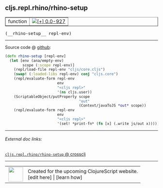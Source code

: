 ## cljs.repl.rhino/rhino-setup



 <table border="1">
<tr>
<td>function</td>
<td><a href="https://github.com/cljsinfo/cljs-api-docs/tree/0.0-927"><img valign="middle" alt="[+] 0.0-927" title="Added in 0.0-927" src="https://img.shields.io/badge/+-0.0--927-lightgrey.svg"></a> </td>
</tr>
</table>


 <samp>
(__rhino-setup__ repl-env)<br>
</samp>

---







Source code @ [github](https://github.com/clojure/clojurescript/blob/r2280/src/clj/cljs/repl/rhino.clj#L96-L111):

```clj
(defn rhino-setup [repl-env]
  (let [env (ana/empty-env)
        scope (:scope repl-env)]
    (repl/load-file repl-env "cljs/core.cljs")
    (swap! (:loaded-libs repl-env) conj "cljs.core")
    (repl/evaluate-form repl-env
                        env
                        "<cljs repl>"
                        '(ns cljs.user))
    (ScriptableObject/putProperty scope
                                  "out"
                                  (Context/javaToJS *out* scope))
    (repl/evaluate-form repl-env
                        env
                        "<cljs repl>"
                        '(set! *print-fn* (fn [x] (.write js/out x))))))
```

<!--
Repo - tag - source tree - lines:

 <pre>
clojurescript @ r2280
└── src
    └── clj
        └── cljs
            └── repl
                └── <ins>[rhino.clj:96-111](https://github.com/clojure/clojurescript/blob/r2280/src/clj/cljs/repl/rhino.clj#L96-L111)</ins>
</pre>

-->

---



###### External doc links:

[`cljs.repl.rhino/rhino-setup` @ crossclj](http://crossclj.info/fun/cljs.repl.rhino/rhino-setup.html)<br>

---

 <table>
<tr><td>
<img valign="middle" align="right" width="48px" src="http://i.imgur.com/Hi20huC.png">
</td><td>
Created for the upcoming ClojureScript website.<br>
[edit here] | [learn how]
</td></tr></table>

[edit here]:https://github.com/cljsinfo/cljs-api-docs/blob/master/cljsdoc/cljs.repl.rhino/rhino-setup.cljsdoc
[learn how]:https://github.com/cljsinfo/cljs-api-docs/wiki/cljsdoc-files

<!--

This information was too distracting to show to readers, but I'll leave it
commented here since it is helpful to:

- pretty-print the data used to generate this document
- and show how to retrieve that data



The API data for this symbol:

```clj
{:ns "cljs.repl.rhino",
 :name "rhino-setup",
 :type "function",
 :signature ["[repl-env]"],
 :source {:code "(defn rhino-setup [repl-env]\n  (let [env (ana/empty-env)\n        scope (:scope repl-env)]\n    (repl/load-file repl-env \"cljs/core.cljs\")\n    (swap! (:loaded-libs repl-env) conj \"cljs.core\")\n    (repl/evaluate-form repl-env\n                        env\n                        \"<cljs repl>\"\n                        '(ns cljs.user))\n    (ScriptableObject/putProperty scope\n                                  \"out\"\n                                  (Context/javaToJS *out* scope))\n    (repl/evaluate-form repl-env\n                        env\n                        \"<cljs repl>\"\n                        '(set! *print-fn* (fn [x] (.write js/out x))))))",
          :title "Source code",
          :repo "clojurescript",
          :tag "r2280",
          :filename "src/clj/cljs/repl/rhino.clj",
          :lines [96 111]},
 :full-name "cljs.repl.rhino/rhino-setup",
 :full-name-encode "cljs.repl.rhino/rhino-setup",
 :history [["+" "0.0-927"]]}

```

Retrieve the API data for this symbol:

```clj
;; from Clojure REPL
(require '[clojure.edn :as edn])
(-> (slurp "https://raw.githubusercontent.com/cljsinfo/cljs-api-docs/catalog/cljs-api.edn")
    (edn/read-string)
    (get-in [:symbols "cljs.repl.rhino/rhino-setup"]))
```

-->
